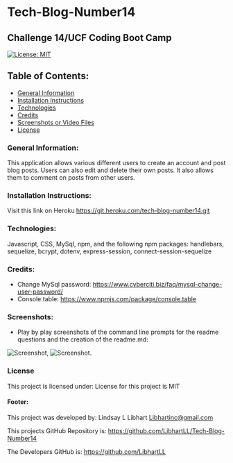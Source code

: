 # Tech-Blog-Number14
## Challenge 14/UCF Coding Boot Camp

[![License: MIT](https://img.shields.io/badge/License-MIT-yellow.svg)](https://opensource.org/licenses/MIT)

## Table of Contents:
* [General Information](#general)
* [Installation Instructions](#installation)
* [Technologies](#technologies)
* [Credits](#credits)
* [Screenshots or Video Files](#screenshots)
* [License](#license)

### General Information:
This application allows various different users to create an account and post blog posts. Users can also edit and delete their own posts. It also allows them to comment on posts from other users.

### Installation Instructions:
Visit this link on Heroku https://git.heroku.com/tech-blog-number14.git
### Technologies:
Javascript, CSS, MySql, npm, and the following npm packages: handlebars, sequelize, bcrypt, dotenv, express-session, connect-session-sequelize

### Credits:
* Change MySql password: https://www.cyberciti.biz/faq/mysql-change-user-password/
* Console.table: https://www.npmjs.com/package/console.table

### Screenshots:
* Play by play screenshots of the command line prompts for the readme questions and the creation of the readme.md:

![Screenshot](/assets/addimage.jpg),
![Screenshot](/assets/addimages.jpg).

### License
This project is licensed under:
License for this project is MIT

#### Footer:
This project was developed by:
Lindsay L Libhart
Libhartinc@gmail.com

This projects GitHub Repository is:
https://github.com/LibhartLL/Tech-Blog-Number14

The Developers GitHub is:
https://github.com/LibhartLL
